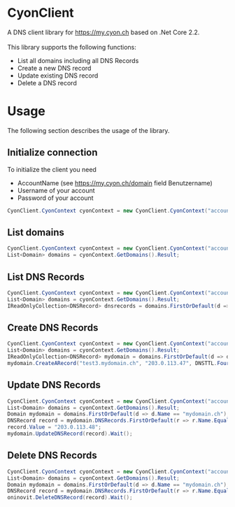 # CyonClient
A DNS client library for https://my.cyon.ch based on .Net Core 2.2.<br /><br />
This library supports the following functions:
* List all domains including all DNS Records
* Create a new DNS record
* Update existing DNS record
* Delete a DNS record

# Usage
The following section describes the usage of the library.

## Initialize connection
To initialize the client you need
* AccountName (see https://my.cyon.ch/domain field Benutzername)
* Username of your account
* Password of your account

```csharp
CyonClient.CyonContext cyonContext = new CyonClient.CyonContext("accountName", "username", "password");
```

## List domains
```csharp
CyonClient.CyonContext cyonContext = new CyonClient.CyonContext("accountName", "username", "password");
List<Domain> domains = cyonContext.GetDomains().Result;
```

## List DNS Records
```csharp
CyonClient.CyonContext cyonContext = new CyonClient.CyonContext("accountName", "username", "password");
List<Domain> domains = cyonContext.GetDomains().Result;
IReadOnlyCollection<DNSRecord> dnsrecords = domains.FirstOrDefault(d => d.Name == "mydomain.ch").DNSRecords;
```

## Create DNS Records
```csharp
CyonClient.CyonContext cyonContext = new CyonClient.CyonContext("accountName", "username", "password");
List<Domain> domains = cyonContext.GetDomains().Result;
IReadOnlyCollection<DNSRecord> mydomain = domains.FirstOrDefault(d => d.Name == "mydomain.ch");
mydomain.CreateARecord("test3.mydomain.ch", "203.0.113.47", DNSTTL.FourHours).Wait()
```

## Update DNS Records
```csharp
CyonClient.CyonContext cyonContext = new CyonClient.CyonContext("accountName", "username", "password");
List<Domain> domains = cyonContext.GetDomains().Result;
Domain mydomain = domains.FirstOrDefault(d => d.Name == "mydomain.ch");
DNSRecord record = mydomain.DNSRecords.FirstOrDefault(r => r.Name.Equals("test.mydomain.ch."));
record.Value = "203.0.113.48";
mydomain.UpdateDNSRecord(record).Wait();
```

## Delete DNS Records
```csharp
CyonClient.CyonContext cyonContext = new CyonClient.CyonContext("accountName", "username", "password");
List<Domain> domains = cyonContext.GetDomains().Result;
Domain mydomain = domains.FirstOrDefault(d => d.Name == "mydomain.ch");
DNSRecord record = mydomain.DNSRecords.FirstOrDefault(r => r.Name.Equals("test.mydomain.ch."));
oninovit.DeleteDNSRecord(record).Wait();
```
